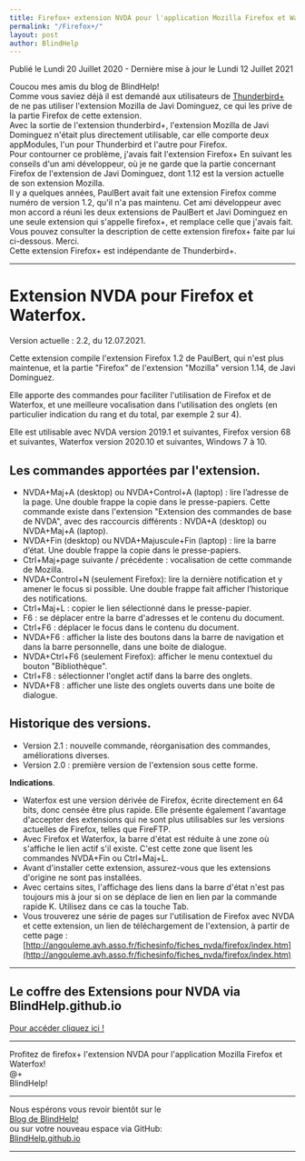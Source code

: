 ```yaml
---
title: Firefox+ extension NVDA pour l'application Mozilla Firefox et Waterfox
permalink: "/Firefox+/"
layout: post
author: BlindHelp
---
```


<footer>Publié le Lundi 20 Juillet 2020 - Dernière mise à jour le Lundi 12 Juillet 2021</footer>


Coucou mes amis du blog de BlindHelp!    
Comme vous saviez déjà il est demandé aux utilisateurs de [Thunderbird+](http://www.rptools.org/Outils-DV/NVDA-ThunderbirdPlus.html#toc3) de ne pas utiliser l'extension Mozilla de Javi Dominguez, ce qui les prive de la partie Firefox de cette extension.    
Avec la sortie de l'extension thunderbird+, l'extension Mozilla de Javi Dominguez n'était plus directement utilisable, car elle comporte deux appModules, l'un pour Thunderbird et l'autre pour Firefox.    
Pour contourner ce problème, j'avais fait l'extension Firefox+ En suivant les conseils d'un ami développeur, où je ne garde que la partie concernant Firefox de l'extension de Javi Dominguez, dont 1.12 est la version actuelle de son extension Mozilla.    
Il y a quelques années, PaulBert avait fait une extension Firefox comme numéro de version 1.2, qu'il n'a pas maintenu. Cet ami développeur  avec mon accord a réuni les deux extensions de PaulBert et Javi Dominguez en une seule extension qui s'appelle firefox+, et remplace celle que j'avais fait. Vous pouvez consulter la description de cette extension firefox+ faite par lui ci-dessous. Merci.    
Cette extension Firefox+ est indépendante de Thunderbird+.    

---

# Extension NVDA pour Firefox et Waterfox.
 
 Version actuelle : 2.2, du 12.07.2021.

Cette extension compile l'extension Firefox 1.2 de PaulBert, qui n'est plus maintenue, et la partie "Firefox" de l'extension "Mozilla" version 1.14, de Javi Dominguez.

Elle apporte des commandes pour faciliter l'utilisation de Firefox et de Waterfox, et une meilleure vocalisation dans l'utilisation des onglets (en particulier indication du rang et du total, par exemple 2 sur 4).

Elle est utilisable avec NVDA version 2019.1 et suivantes, Firefox version 68 et suivantes, Waterfox version 2020.10 et suivantes, Windows 7 à 10.


## Les commandes apportées par l'extension.
* NVDA+Maj+A (desktop) ou NVDA+Control+A (laptop) : lire l’adresse de la page. Une double frappe la copie dans le presse-papiers. Cette commande existe dans l'extension "Extension des commandes de base de NVDA", avec des raccourcis différents : NVDA+A (desktop) ou NVDA+Maj+A (laptop).
* NVDA+Fin (desktop) ou NVDA+Majuscule+Fin (laptop) : lire la barre d’état. Une double frappe la copie dans le presse-papiers.
* Ctrl+Maj+page suivante / précédente : vocalisation de cette commande de Mozilla.
* NVDA+Control+N (seulement Firefox): lire la dernière notification et y amener le focus si possible. Une double frappe fait afficher l’historique des notifications.
* Ctrl+Maj+L : copier le lien sélectionné dans le presse-papier.  
* F6 : se déplacer entre la barre d'adresses et le contenu du document.
* Ctrl+F6 : déplacer le focus dans le contenu du document.
* NVDA+F6 : afficher la liste des boutons dans la barre de navigation et dans la barre personnelle, dans une boite de dialogue.
* NVDA+Ctrl+F6 (seulement Firefox): afficher le menu contextuel du bouton "Bibliothèque".
* Ctrl+F8 : sélectionner l'onglet actif dans la barre des onglets. 
* NVDA+F8 : afficher une liste des onglets ouverts dans une boite de dialogue. 

## Historique des versions.
* Version 2.1 : nouvelle commande, réorganisation des commandes, améliorations diverses.
* Version 2.0 : première version de l'extension sous cette forme.

**Indications**.

* Waterfox est une version dérivée de Firefox, écrite directement en 64 bits, donc censée être plus rapide. Elle présente également l'avantage d'accepter des extensions qui ne sont plus utilisables sur les versions actuelles de Firefox, telles que FireFTP.
* Avec Firefox et Waterfox, la barre d'état est réduite à une zone où s'affiche le lien actif s'il existe. C'est cette zone que lisent les commandes NVDA+Fin ou Ctrl+Maj+L.
* Avant d'installer cette extension, assurez-vous que les extensions d'origine ne sont pas installées.
* Avec certains sites, l'affichage des liens dans la barre d'état n'est pas toujours mis à jour si on se déplace de lien en lien par la commande rapide K. Utilisez dans ce cas la touche Tab.
* Vous trouverez une série de pages sur l'utilisation de Firefox avec NVDA et cette extension, un lien de téléchargement de l'extension, à partir de cette page :
[http://angouleme.avh.asso.fr/fichesinfo/fiches_nvda/firefox/index.htm](http://angouleme.avh.asso.fr/fichesinfo/fiches_nvda/firefox/index.htm)

---

## Le coffre des Extensions pour NVDA via BlindHelp.github.io ##
[Pour accéder cliquez ici !](https://blindhelp.github.io/Le%20coffre%20des%20Modules%20Complementaires%20pour%20NVDA.html)    

---

Profitez de firefox+ l'extension NVDA pour l'application Mozilla Firefox et Waterfox!    
@+    
BlindHelp!    

---

Nous espérons vous revoir bientôt sur le      
[Blog de BlindHelp!](http://blindhelp.blogspot.fr/)                    
ou sur  votre nouveau espace via GitHub:                     
[BlindHelp.github.io](https://blindhelp.github.io)                    

---